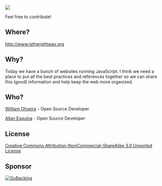 ![](http://i.imgur.com/jaEbd80.png)

Feel free to contribute!

## Where?

<http://www.jstherightway.org>

## Why?

Today we have a bunch of websites running JavaScript. I think we need a place to put all the best practices and references together so we can share this (good) information and help keep the web more organized.

## Who?

[William Oliveira](http://github.com/gnuwilliam) - Open Source Developer

[Allan Esquina](http://github.com/allanesquina) - Open Source Developer

## License

[Creative Commons Attribution-NonCommercial-ShareAlike 3.0 Unported License](http://creativecommons.org/licenses/by-nc-sa/3.0/)

## Sponsor

[![GoBacklog](https://i.imgur.com/7lJBAXA.png)](https://gobacklog.com)
